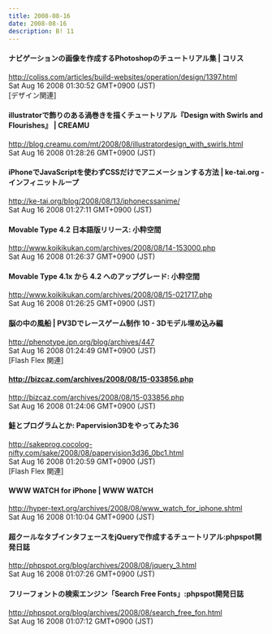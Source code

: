 ```yaml
---
title: 2008-08-16
date: 2008-08-16
description: B! 11
---
```


####   ナビゲーションの画像を作成するPhotoshopのチュートリアル集 | コリス
http://coliss.com/articles/build-websites/operation/design/1397.html<br>
Sat Aug 16 2008 01:30:52 GMT+0900 (JST)<br>
[デザイン関連]


#### illustratorで飾りのある渦巻きを描くチュートリアル『Design with Swirls and Flourishes』 | CREAMU
http://blog.creamu.com/mt/2008/08/illustratordesign_with_swirls.html<br>
Sat Aug 16 2008 01:28:26 GMT+0900 (JST)<br>


#### iPhoneでJavaScriptを使わずCSSだけでアニメーションする方法 | ke-tai.org - インフィニットループ
http://ke-tai.org/blog/2008/08/13/iphonecssanime/<br>
Sat Aug 16 2008 01:27:11 GMT+0900 (JST)<br>


#### Movable Type 4.2 日本語版リリース: 小粋空間
http://www.koikikukan.com/archives/2008/08/14-153000.php<br>
Sat Aug 16 2008 01:26:37 GMT+0900 (JST)<br>


#### Movable Type 4.1x から 4.2 へのアップグレード: 小粋空間
http://www.koikikukan.com/archives/2008/08/15-021717.php<br>
Sat Aug 16 2008 01:26:25 GMT+0900 (JST)<br>


#### 脳の中の風船 | PV3Dでレースゲーム制作 10 - 3Dモデル埋め込み編
http://phenotype.jpn.org/blog/archives/447<br>
Sat Aug 16 2008 01:24:49 GMT+0900 (JST)<br>
[Flash Flex 関連]


#### http://bizcaz.com/archives/2008/08/15-033856.php
http://bizcaz.com/archives/2008/08/15-033856.php<br>
Sat Aug 16 2008 01:24:06 GMT+0900 (JST)<br>


#### 鮭とプログラムとか: Papervision3Dをやってみた36
http://sakeprog.cocolog-nifty.com/sake/2008/08/papervision3d36_0bc1.html<br>
Sat Aug 16 2008 01:20:59 GMT+0900 (JST)<br>
[Flash Flex 関連]


#### WWW WATCH for iPhone | WWW WATCH
http://hyper-text.org/archives/2008/08/www_watch_for_iphone.shtml<br>
Sat Aug 16 2008 01:10:04 GMT+0900 (JST)<br>


#### 超クールなタブインタフェースをjQueryで作成するチュートリアル:phpspot開発日誌
http://phpspot.org/blog/archives/2008/08/jquery_3.html<br>
Sat Aug 16 2008 01:07:26 GMT+0900 (JST)<br>


#### フリーフォントの検索エンジン「Search Free Fonts」:phpspot開発日誌
http://phpspot.org/blog/archives/2008/08/search_free_fon.html<br>
Sat Aug 16 2008 01:07:12 GMT+0900 (JST)<br>


